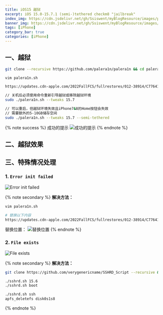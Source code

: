 ```yaml
---
title: iOS15 越狱
excerpt: iOS 15.0-15.7.1 (semi-)tethered checkm8 "jailbreak"
index_img: https://cdn.jsdelivr.net/gh/Ssiswent/myBlogResource/images/palera1n.png
banner_img: https://cdn.jsdelivr.net/gh/Ssiswent/myBlogResource/images/palera1n.png
tags: [iPhone]
category_bar: true
categories: [iPhone]
---
```


## 一、越狱

``` bash
git clone --recursive https://github.com/palera1n/palera1n && cd palera1n

vim palera1n.sh

https://updates.cdn-apple.com/2022FallFCS/fullrestores/012-38914/C7764173-5CC4-4D58-8F8B-F093F9A060F0/iPhone_4.7_P3_15.7_19H12_Restore.ipsw

// 关机后必须使用命令重新引导越狱或移除越狱环境
sudo ./palera1n.sh --tweaks 15.7

// 可以重启，但越狱环境失效且iPhone7&8的Home按钮会失效
// 需要额外的5-10GB储存空间
sudo ./palera1n.sh --tweaks 15.7 --semi-tethered
```

{% note success %}
成功的提示
![成功的提示](https://cdn.jsdelivr.net/gh/Ssiswent/myBlogResource/images/20221117113928.png)
{% endnote %}

## 二、越狱效果

## 三、特殊情况处理
### 1. `Error init failed`

![Error init failed](https://cdn.jsdelivr.net/gh/Ssiswent/myBlogResource/images/20221118142103.png)

{% note secondary %}
**解决方法：**

``` bash
vim palera1n.sh

# 替换以下内容
https://updates.cdn-apple.com/2022FallFCS/fullrestores/012-38914/C7764173-5CC4-4D58-8F8B-F093F9A060F0/iPhone_4.7_P3_15.7_19H12_Restore.ipsw
```

替换位置：
![替换位置](https://cdn.jsdelivr.net/gh/Ssiswent/myBlogResource/images/20221118142511.png)
{% endnote %}

### 2. `File exists`

![File exists](https://cdn.jsdelivr.net/gh/Ssiswent/myBlogResource/images/20221118142640.png)

{% note secondary %}
**解决方法：**

``` bash
git clone https://github.com/verygenericname/SSHRD_Script --recursive && SSHRD_Script

./sshrd.sh 15.6
./sshrd.sh boot

./sshrd.sh ssh
apfs_deletefs disk0s1s8
```
{% endnote %}
